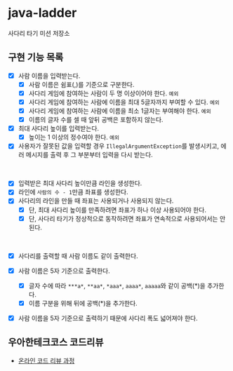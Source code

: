 # java-ladder

사다리 타기 미션 저장소

## 구현 기능 목록

- [x] 사람 이름을 입력받는다.
  - [x] 사람 이름은 쉼표(,)를 기준으로 구분한다.
  - [x] 사다리 게임에 참여하는 사람이 두 명 이상이어야 한다. `예외`
  - [x] 사다리 게임에 참여하는 사람에 이름을 최대 5글자까지 부여할 수 있다. `예외`
  - [x] 사다리 게임에 참여하는 사람에 이름을 최소 1글자는 부여해야 한다. `예외`
  - [x] 이름의 글자 수를 셀 때 앞뒤 공백은 포함하지 않는다.
- [x] 최대 사다리 높이를 입력받는다.
  - [x] 높이는 1 이상의 정수여야 한다. `예외`
- [x] 사용자가 잘못된 값을 입력할 경우 `IllegalArgumentException`를 발생시키고, 에러 메시지를 출력 후 그 부분부터 입력을 다시 받는다.

<br>

- [x] 입력받은 최대 사다리 높이만큼 라인을 생성한다.
- [x] 라인에 `사람의 수 - 1`만큼 좌표를 생성한다. 
- [x] 사다리의 라인을 만들 때 좌표는 사용되거나 사용되지 않는다.
  - [x] 단, 최대 사다리 높이를 만족하려면 좌표가 하나 이상 사용되어야 한다.
  - [x] 단, 사다리 타기가 정상적으로 동작하려면 좌표가 연속적으로 사용되어서는 안 된다.

<br>

- [x] 사다리를 출력할 때 사람 이름도 같이 출력한다.
- [x] 사람 이름은 5자 기준으로 출력한다.
  - [x] 글자 수에 따라 `***a*`, `**aa*`, `*aaa*`, `aaaa*`, `aaaaa`와 같이 공백(*)을 추가한다.
  - [x] 이름 구분을 위해 뒤에 공백(*)을 추가한다.
- [x] 사람 이름을 5자 기준으로 출력하기 때문에 사다리 폭도 넓어져야 한다.


## 우아한테크코스 코드리뷰

- [온라인 코드 리뷰 과정](https://github.com/woowacourse/woowacourse-docs/blob/master/maincourse/README.md)
